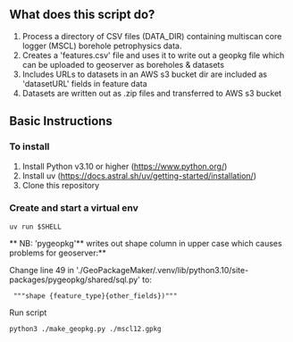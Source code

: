 ## What does this script do?

1. Process a directory of CSV files (DATA_DIR) containing multiscan core logger (MSCL) borehole petrophysics data.
2. Creates a 'features.csv' file and uses it to write out a geopkg file which
   can be uploaded to geoserver as boreholes & datasets
3. Includes URLs to datasets in an AWS s3 bucket dir are included as 'datasetURL' fields in feature data
4. Datasets are written out as .zip files and transferred to AWS s3 bucket

## Basic Instructions

### To install

1. Install Python v3.10 or higher (https://www.python.org/)
2. Install uv (https://docs.astral.sh/uv/getting-started/installation/)
3. Clone this repository

### Create and start a virtual env

```
uv run $SHELL
```


** NB: 'pygeopkg'** writes out shape column in upper case which causes problems for geoserver:**

Change line 49 in './GeoPackageMaker/.venv/lib/python3.10/site-packages/pygeopkg/shared/sql.py' to:
```
 """shape {feature_type}{other_fields})"""
```

Run script

```
python3 ./make_geopkg.py ./mscl12.gpkg
```
